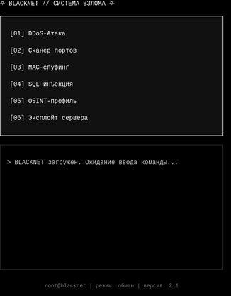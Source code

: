 <!DOCTYPE html>
<html lang="ru">
<head>
  <meta charset="UTF-8">
  <title>BLACKNET // СИСТЕМА ВЗЛОМА</title>
  <style>
    html, body {
      margin: 0;
      padding: 0;
      background-color: #000;
      color: #fff;
      font-family: "Courier New", monospace;
      height: 100%;
    }

    .title {
      text-align: center;
      font-size: 22px;
      margin-top: 20px;
      text-shadow: 0 0 10px #ff0000;
    }

    .menu {
      border: 1px solid #fff;
      padding: 15px;
      max-width: 700px;
      margin: 20px auto;
      background-color: #111;
    }

    .option {
      margin: 10px 0;
      cursor: pointer;
      padding: 6px;
      transition: background 0.2s;
    }

    .option:hover {
      background-color: #222;
    }

    #console {
      margin: 20px auto;
      padding: 15px;
      background-color: #000;
      border: 1px solid #333;
      max-width: 700px;
      min-height: 250px;
      max-height: 300px;
      overflow-y: auto;
      white-space: pre-wrap;
      color: #ccc;
      transition: all 0.5s;
    }

    #console.fullscreen {
      position: fixed;
      top: 0;
      left: 0;
      width: 100%;
      height: 100%;
      max-height: 100%;
      z-index: 9999;
      font-size: 14px;
      padding: 20px;
      box-sizing: border-box;
    }

    .footer {
      text-align: center;
      font-size: 12px;
      margin-top: 30px;
      color: #777;
    }
  </style>
</head>
<body>

<div class="title">⛧ BLACKNET // СИСТЕМА ВЗЛОМА ⛧</div>

<div class="menu">
  <div class="option" onclick="startInfiniteDDoS()">[01] DDoS-Атака</div>
  <div class="option" onclick="runFake('Сканер портов', 'target.net')">[02] Сканер портов</div>
  <div class="option" onclick="runFake('MAC-спуфинг', 'eth0')">[03] MAC-спуфинг</div>
  <div class="option" onclick="runFake('SQL-инъекция', 'admin.php')">[04] SQL-инъекция</div>
  <div class="option" onclick="runFake('OSINT сбор', 'vk.com/profile')">[05] OSINT-профиль</div>
  <div class="option" onclick="runFake('Удалённый эксплойт', '192.168.1.55')">[06] Эксплойт сервера</div>
</div>

<div id="console">
> BLACKNET загружен. Ожидание ввода команды...
</div>

<div class="footer">
root@blacknet | режим: обман | версия: 2.1
</div>

<script>
  let ddosInterval = null;

  function runFake(modul, target) {
    const c = document.getElementById("console");
    c.classList.remove("fullscreen");
    c.innerText = `> Модуль: ${modul}\n> Цель: ${target}\nИнициализация...\nПодключение...\nЗапуск...\n`;
    c.scrollTop = c.scrollHeight;

    setTimeout(() => {
      c.innerText += "\n[⛧ ОШИБКА] Эта функция — фальшивая.\n>> Ты был троллен.";
      c.scrollTop = c.scrollHeight;
    }, 3000);
  }

  function startInfiniteDDoS() {
    const target = prompt("Введите IP-адрес цели для DDoS:");
    const c = document.getElementById("console");

    if (!target || target.trim() === "") {
      c.classList.remove("fullscreen");
      c.innerText = "> [ОШИБКА] IP-адрес не указан.";
      return;
    }

    c.innerText = `> Модуль: DDoS-Атака\n> Цель: ${target}\n\n[ НАЧАЛО АТАКИ ]\n`;
    c.classList.add("fullscreen");

    if (ddosInterval) clearInterval(ddosInterval);
    let count = 1;

    ddosInterval = setInterval(() => {
      const order = Math.random() > 0.5;
      const packetLine = `➤ Пакет отправлен к ${target}... [${count}]`;
      const responseLine = `⇋ Ответ: 500 Internal Server Error`;

      const output = order
        ? `${packetLine}\n${responseLine}`
        : `${responseLine}\n${packetLine}`;

      c.innerText += output + "\n\n";
      c.scrollTop = c.scrollHeight;
      count++;
    }, 35);
  }
</script>

</body>
</html>
